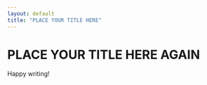 ```yaml
---
layout: default
title: "PLACE YOUR TITLE HERE"
---
```


# PLACE YOUR TITLE HERE AGAIN

Happy writing!
